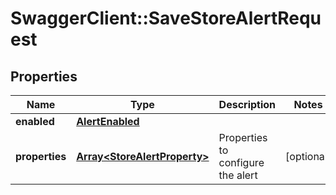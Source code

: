 # SwaggerClient::SaveStoreAlertRequest

## Properties
Name | Type | Description | Notes
------------ | ------------- | ------------- | -------------
**enabled** | [**AlertEnabled**](AlertEnabled.md) |  | 
**properties** | [**Array&lt;StoreAlertProperty&gt;**](StoreAlertProperty.md) | Properties to configure the alert | [optional] 


